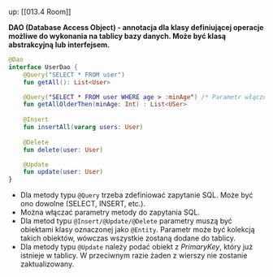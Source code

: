 up: [[013.4 Room]]

**DAO (Database Access Object) - annotacja dla klasy definiującej operacje możliwe do wykonania na tablicy bazy danych. Może być klasą abstrakcyjną lub interfejsem.**

```kotlin
@Dao  
interface UserDao {    
	@Query("SELECT * FROM user")
	fun getAll(): List<User>

	@Query("SELECT * FROM user WHERE age > :minAge") /* Parametr włączony do zapytania SQL */
	fun getAllOlderThen(minAge: Int) : List<USer>
	
	@Insert
	fun insertAll(vararg users: User)
	
	@Delete
	fun delete(user: User)

	@Update
	fun update(user: User)
}
```

- Dla metody typu `@Query` trzeba zdefiniować zapytanie SQL. Może być ono dowolne (SELECT, INSERT, etc.).
- Można włączać parametry metody do zapytania SQL.
- Dla metod typu `@Insert/@Update/@Delete` parametry muszą być obiektami klasy oznaczonej jako `@Entity`. Parametr może być kolekcją takich obiektów, wówczas wszystkie zostaną dodane do tablicy.
- Dla metody typu `@Update` należy podać obiekt z _PrimaryKey_, który już istnieje w tablicy. W przeciwnym razie żaden z wierszy nie zostanie zaktualizowany.